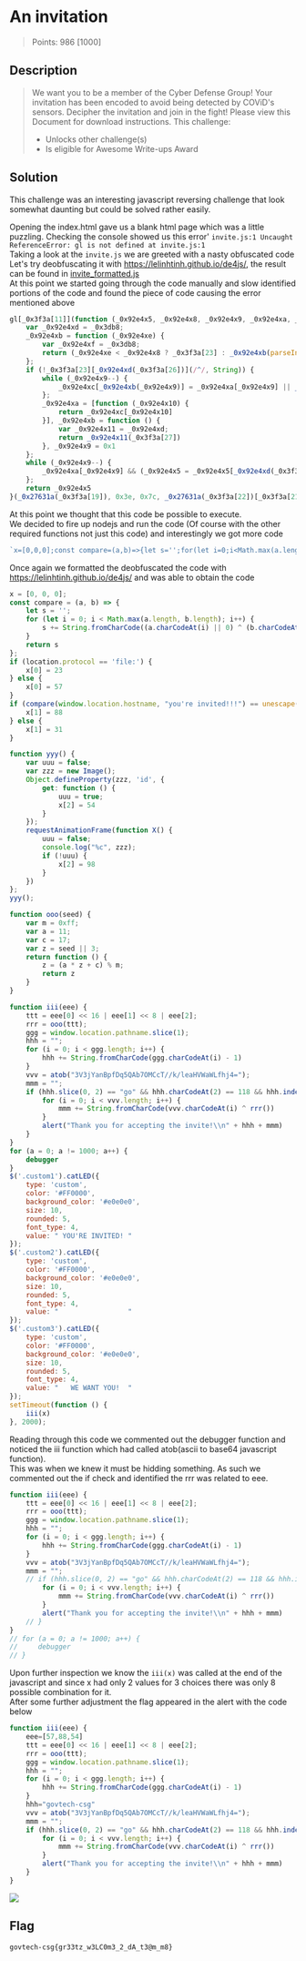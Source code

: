 # An invitation

> Points: 986 [1000]

## Description

>We want you to be a member of the Cyber Defense Group! Your invitation has been encoded to avoid being detected by COViD's sensors. Decipher the invitation and join in the fight!
>Please view this Document for download instructions.
>This challenge:
>- Unlocks other challenge(s)
>- Is eligible for Awesome Write-ups Award

## Solution
This challenge was an interesting javascript reversing challenge that look somewhat daunting but could be solved rather easily.

Opening the index.html gave us a blank html page which was a little puzzling. Checking the console showed us this error'
`invite.js:1 Uncaught ReferenceError: gl is not defined
    at invite.js:1`  
Taking a look at the `invite.js` we are greeted with a nasty obfuscated code
Let's try deobfuscating it with https://lelinhtinh.github.io/de4js/, the result can be found in [invite_formatted.js](invite_formatted.js)  
At this point we started going through the code manually and slow identified portions of the code and found the piece of code causing the error mentioned above

```javascript
gl[_0x3f3a[11]](function (_0x92e4x5, _0x92e4x8, _0x92e4x9, _0x92e4xa, _0x92e4xb, _0x92e4xc) {
    var _0x92e4xd = _0x3db8;
    _0x92e4xb = function (_0x92e4xe) {
        var _0x92e4xf = _0x3db8;
        return (_0x92e4xe < _0x92e4x8 ? _0x3f3a[23] : _0x92e4xb(parseInt(_0x92e4xe / _0x92e4x8))) + ((_0x92e4xe = _0x92e4xe % _0x92e4x8) > 0x23 ? String[_0x3f3a[24]](_0x92e4xe + 0x1d) : _0x92e4xe[_0x92e4xf(_0x3f3a[25])](0x24))
    };
    if (!_0x3f3a[23][_0x92e4xd(_0x3f3a[26])](/^/, String)) {
        while (_0x92e4x9--) {
            _0x92e4xc[_0x92e4xb(_0x92e4x9)] = _0x92e4xa[_0x92e4x9] || _0x92e4xb(_0x92e4x9)
        };
        _0x92e4xa = [function (_0x92e4x10) {
            return _0x92e4xc[_0x92e4x10]
        }], _0x92e4xb = function () {
            var _0x92e4x11 = _0x92e4xd;
            return _0x92e4x11(_0x3f3a[27])
        }, _0x92e4x9 = 0x1
    };
    while (_0x92e4x9--) {
        _0x92e4xa[_0x92e4x9] && (_0x92e4x5 = _0x92e4x5[_0x92e4xd(_0x3f3a[26])](new RegExp(_0x3f3a[28] + _0x92e4xb(_0x92e4x9) + _0x3f3a[28], _0x3f3a[29]), _0x92e4xa[_0x92e4x9]))
    };
    return _0x92e4x5
}(_0x27631a(_0x3f3a[19]), 0x3e, 0x7c, _0x27631a(_0x3f3a[22])[_0x3f3a[21]](_0x3f3a[20]), 0x0, {}))
```

At this point we thought that this code be possible to execute.  
We decided to fire up nodejs and run the code (Of course with the other required functions not just this code) and interestingly we got more code

```javascript
`x=[0,0,0];const compare=(a,b)=>{let s='';for(let i=0;i<Math.max(a.length,b.length);i++){s+=String.fromCharCode((a.charCodeAt(i)||0)^(b.charCodeAt(i)||0))}return s};if(location.protocol=='file:'){x[0]=23}else{x[0]=57}if(compare(window.location.hostname,"you're invited!!!")==unescape("%1E%00%03S%17%06HD%0D%02%0FZ%09%0BB@M")){x[1]=88}else{x[1]=31}function yyy(){var uuu=false;var zzz=new Image();Object.defineProperty(zzz,'id',{get:function(){uuu=true;x[2]=54}});requestAnimationFrame(function X(){uuu=false;console.log("%c",zzz);if(!uuu){x[2]=98}})};yyy();function ooo(seed){var m=0xff;var a=11;var c=17;var z=seed||3;return function(){z=(a*z+c)%m;return z}}function iii(eee){ttt=eee[0]<<16|eee[1]<<8|eee[2];rrr=ooo(ttt);ggg=window.location.pathname.slice(1);hhh="";for(i=0;i<ggg.length;i++){hhh+=String.fromCharCode(ggg.charCodeAt(i)-1)}vvv=atob("3V3jYanBpfDq5QAb7OMCcT//k/leaHVWaWLfhj4=");mmm="";if(hhh.slice(0,2)=="go"&&hhh.charCodeAt(2)==118&&hhh.indexOf('ech-c')==4){for(i=0;i<vvv.length;i++){mmm+=String.fromCharCode(vvv.charCodeAt(i)^rrr())}alert("Thank you for accepting the invite!\\n"+hhh+mmm)}}for(a=0;a!=1000;a++){debugger}$('.custom1').catLED({type:'custom',color:'#FF0000',background_color:'#e0e0e0',size:10,rounded:5,font_type:4,value:" YOU'RE INVITED! "});$('.custom2').catLED({type:'custom',color:'#FF0000',background_color:'#e0e0e0',size:10,rounded:5,font_type:4,value:"                 "});$('.custom3').catLED({type:'custom',color:'#FF0000',background_color:'#e0e0e0',size:10,rounded:5,font_type:4,value:"   WE WANT YOU!  "});setTimeout(function(){iii(x)},2000);`
```
Once again we formatted the deobfuscated the code with https://lelinhtinh.github.io/de4js/ and was able to obtain the code

```javascript
x = [0, 0, 0];
const compare = (a, b) => {
    let s = '';
    for (let i = 0; i < Math.max(a.length, b.length); i++) {
        s += String.fromCharCode((a.charCodeAt(i) || 0) ^ (b.charCodeAt(i) || 0))
    }
    return s
};
if (location.protocol == 'file:') {
    x[0] = 23
} else {
    x[0] = 57
}
if (compare(window.location.hostname, "you're invited!!!") == unescape("%1E%00%03S%17%06HD%0D%02%0FZ%09%0BB@M")) {
    x[1] = 88
} else {
    x[1] = 31
}

function yyy() {
    var uuu = false;
    var zzz = new Image();
    Object.defineProperty(zzz, 'id', {
        get: function () {
            uuu = true;
            x[2] = 54
        }
    });
    requestAnimationFrame(function X() {
        uuu = false;
        console.log("%c", zzz);
        if (!uuu) {
            x[2] = 98
        }
    })
};
yyy();

function ooo(seed) {
    var m = 0xff;
    var a = 11;
    var c = 17;
    var z = seed || 3;
    return function () {
        z = (a * z + c) % m;
        return z
    }
}

function iii(eee) {
    ttt = eee[0] << 16 | eee[1] << 8 | eee[2];
    rrr = ooo(ttt);
    ggg = window.location.pathname.slice(1);
    hhh = "";
    for (i = 0; i < ggg.length; i++) {
        hhh += String.fromCharCode(ggg.charCodeAt(i) - 1)
    }
    vvv = atob("3V3jYanBpfDq5QAb7OMCcT//k/leaHVWaWLfhj4=");
    mmm = "";
    if (hhh.slice(0, 2) == "go" && hhh.charCodeAt(2) == 118 && hhh.indexOf('ech-c') == 4) {
        for (i = 0; i < vvv.length; i++) {
            mmm += String.fromCharCode(vvv.charCodeAt(i) ^ rrr())
        }
        alert("Thank you for accepting the invite!\\n" + hhh + mmm)
    }
}
for (a = 0; a != 1000; a++) {
    debugger
}
$('.custom1').catLED({
    type: 'custom',
    color: '#FF0000',
    background_color: '#e0e0e0',
    size: 10,
    rounded: 5,
    font_type: 4,
    value: " YOU'RE INVITED! "
});
$('.custom2').catLED({
    type: 'custom',
    color: '#FF0000',
    background_color: '#e0e0e0',
    size: 10,
    rounded: 5,
    font_type: 4,
    value: "                 "
});
$('.custom3').catLED({
    type: 'custom',
    color: '#FF0000',
    background_color: '#e0e0e0',
    size: 10,
    rounded: 5,
    font_type: 4,
    value: "   WE WANT YOU!  "
});
setTimeout(function () {
    iii(x)
}, 2000);
```
Reading through this code we commented out the debugger function and noticed the iii function which had called atob(ascii to base64 javascript function).  
This was when we knew it must be hidding something. As such we commented out the if check and identified the rrr was related to eee.
``` javascript
function iii(eee) {
    ttt = eee[0] << 16 | eee[1] << 8 | eee[2];
    rrr = ooo(ttt);
    ggg = window.location.pathname.slice(1);
    hhh = "";
    for (i = 0; i < ggg.length; i++) {
        hhh += String.fromCharCode(ggg.charCodeAt(i) - 1)
    }
    vvv = atob("3V3jYanBpfDq5QAb7OMCcT//k/leaHVWaWLfhj4=");
    mmm = "";
    // if (hhh.slice(0, 2) == "go" && hhh.charCodeAt(2) == 118 && hhh.indexOf('ech-c') == 4) {
        for (i = 0; i < vvv.length; i++) {
            mmm += String.fromCharCode(vvv.charCodeAt(i) ^ rrr())
        }
        alert("Thank you for accepting the invite!\\n" + hhh + mmm)
    // }
}
// for (a = 0; a != 1000; a++) {
//     debugger
// }
```
Upon further inspection we know the `iii(x)` was called at the end of the javascript and since x had only 2 values for 3 choices there was only 8 possible combination for it.  
After some further adjustment the flag appeared in the alert with the code below

```javascript
function iii(eee) {
    eee=[57,88,54]
    ttt = eee[0] << 16 | eee[1] << 8 | eee[2];
    rrr = ooo(ttt);
    ggg = window.location.pathname.slice(1);
    hhh = "";
    for (i = 0; i < ggg.length; i++) {
        hhh += String.fromCharCode(ggg.charCodeAt(i) - 1)
    }
    hhh="govtech-csg"
    vvv = atob("3V3jYanBpfDq5QAb7OMCcT//k/leaHVWaWLfhj4=");
    mmm = "";
    if (hhh.slice(0, 2) == "go" && hhh.charCodeAt(2) == 118 && hhh.indexOf('ech-c') == 4) {
        for (i = 0; i < vvv.length; i++) {
            mmm += String.fromCharCode(vvv.charCodeAt(i) ^ rrr())
        }
        alert("Thank you for accepting the invite!\\n" + hhh + mmm)
    }
}
```
![](solution.png)
## Flag
`govtech-csg{gr33tz_w3LC0m3_2_dA_t3@m_m8}`
